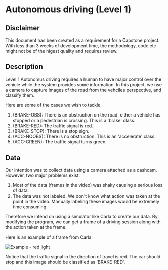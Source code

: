 # Autonomous driving (Level 1)
## Disclaimer
This document has been created as a requirement for a Capstone project. With less than 3 weeks of development time, the methodology, code etc might not be of the higest quality and requires review.

## Description
Level 1 Autonomus driving requires a human to have major control over the vehicle while the system provides some information. In this project, we use a camera to capture images of the road from the vehciles perspective, and classify them.

Here are some of the cases we wish to tackle
  1. (BRAKE-OBS): There is an obstruction on the road, either a vehicle has stopped or a pedestrian is crossing. This is a 'brake' class.
  2. (BRAKE-RED): The traffic signal is red.
  3. (BRAKE-STOP): There is a stop sign.
  4. (ACC-NOOBS): There is no obstruction. This is an 'accelerate' class.
  5. (ACC-GREEN): The traffic signal turns green.
  
## Data
Our intention was to collect data using a camera attached as a dashcam. However, two major problems exist. 
  1. Most of the data (frames in the video) was shaky causing a serious loss of data. 
  2. The data was not labeled. We don't know what action was taken at the point in the video. Manually labeling these images would be extremely time consuming.
  
Therefore we intend on using a simulator like Carla to create our data. 
By modifying the program, we can get a frame of a driving session along with the action taken at the frame. 

Here is an example of a frame from Carla. 

![Example - red light](https://user-images.githubusercontent.com/41816491/75568209-deb3cc80-5a20-11ea-8ca6-7de013815a3f.png)

Notice that the traffic signal in the direction of travel is red. The car should stop and this image should be classified as 'BRAKE-RED'.
